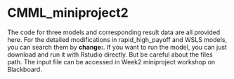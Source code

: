 # CMML_miniproject2
The code for three models and corresponding result data are all provided here. For the detailed modifications in rapid_high_payoff and WSLS models, you can search them by **change:**.
If you want to run the model, you can just download and run it with Rstudio directly. But be careful about the files path. The input file can be accessed in Week2 miniproject workshop on Blackboard.
